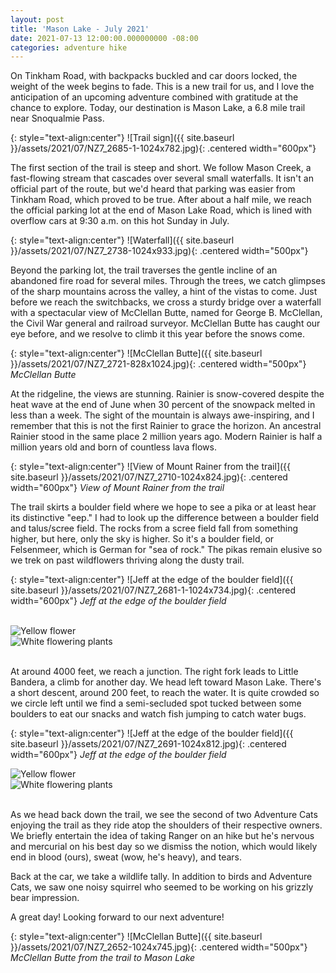 ```yaml
---
layout: post
title: 'Mason Lake - July 2021'
date: 2021-07-13 12:00:00.000000000 -08:00
categories: adventure hike
---
```

<link rel="stylesheet" href="{{ site.baseurl }}/post-styles.css">

On Tinkham Road, with backpacks buckled and car doors locked, the weight of the week begins to fade. This is a new trail for us, and I love the anticipation of an upcoming adventure combined with gratitude at the chance to explore. Today, our destination is Mason Lake, a 6.8 mile trail near Snoqualmie Pass.

{: style="text-align:center"}
![Trail sign]({{ site.baseurl }}/assets/2021/07/NZ7_2685-1-1024x782.jpg){: .centered width="600px"}

The first section of the trail is steep and short. We follow Mason Creek, a fast-flowing stream that cascades over several small waterfalls. It isn't an official part of the route, but we'd heard that parking was easier from Tinkham Road, which proved to be true. After about a half mile, we reach the official parking lot at the end of Mason Lake Road, which is lined with overflow cars at 9:30 a.m. on this hot Sunday in July.

{: style="text-align:center"}
![Waterfall]({{ site.baseurl }}/assets/2021/07/NZ7_2738-1024x933.jpg){: .centered width="500px"}

Beyond the parking lot, the trail traverses the gentle incline of an abandoned fire road for several miles. Through the trees, we catch glimpses of the sharp mountains across the valley, a hint of the vistas to come. Just before we reach the switchbacks, we cross a sturdy bridge over a waterfall with a spectacular view of McClellan Butte, named for George B. McClellan, the Civil War general and railroad surveyor. McClellan Butte has caught our eye before, and we resolve to climb it this year before the snows come.

{: style="text-align:center"}
![McClellan Butte]({{ site.baseurl }}/assets/2021/07/NZ7_2721-828x1024.jpg){: .centered width="500px"}
*McClellan Butte*

At the ridgeline, the views are stunning. Rainier is snow-covered despite the heat wave at the end of June when 30 percent of the snowpack melted in less than a week. The sight of the mountain is always awe-inspiring, and I remember that this is not the first Rainier to grace the horizon. An ancestral Rainier stood in the same place 2 million years ago. Modern Rainier is half a million years old and born of countless lava flows.

{: style="text-align:center"}
![View of Mount Rainer from the trail]({{ site.baseurl }}/assets/2021/07/NZ7_2710-1024x824.jpg){: .centered width="600px"}
*View of Mount Rainer from the trail*

The trail skirts a boulder field where we hope to see a pika or at least hear its distinctive "eep." I had to look up the difference between a boulder field and talus/scree field. The rocks from a scree field fall from something higher, but here, only the sky is higher. So it's a boulder field, or Felsenmeer, which is German for "sea of rock." The pikas remain elusive so we trek on past wildflowers thriving along the dusty trail.

{: style="text-align:center"}
![Jeff at the edge of the boulder field]({{ site.baseurl }}/assets/2021/07/NZ7_2681-1-1024x734.jpg){: .centered width="600px"}
*Jeff at the edge of the boulder field*

<br>
<div class="galleryouter">
  <div class="galleryinner">
    <img src="{{ site.baseurl }}/assets/2021/07/NZ7_2677.jpg" alt="Yellow flower">
  </div>
</div>
<div class="galleryouter">
  <div class="galleryinner">
    <img src="{{ site.baseurl }}/assets/2021/07/NZ7_2705.jpg" alt="White flowering plants">
  </div>
</div>
<div class="endgallery"></div>
<br>

At around 4000 feet, we reach a junction. The right fork leads to Little Bandera, a climb for another day. We head left toward Mason Lake. There's a short descent, around 200 feet, to reach the water. It is quite crowded so we circle left until we find a semi-secluded spot tucked between some boulders to eat our snacks and watch fish jumping to catch water bugs.

{: style="text-align:center"}
![Jeff at the edge of the boulder field]({{ site.baseurl }}/assets/2021/07/NZ7_2691-1024x812.jpg){: .centered width="600px"}
*Jeff at the edge of the boulder field*
<br>
<div class="galleryouter">
  <div class="galleryinner">
    <img src="{{ site.baseurl }}/assets/2021/07/NZ7_2693-1024x777.jpg" alt="Yellow flower">
  </div>
</div>
<div class="galleryouter">
  <div class="galleryinner">
    <img src="{{ site.baseurl }}/assets/2021/07/NZ7_2707-1024x832.jpg" alt="White flowering plants">
  </div>
</div>
<div class="endgallery"></div>
<br>

As we head back down the trail, we see the second of two Adventure Cats enjoying the trail as they ride atop the shoulders of their respective owners. We briefly entertain the idea of taking Ranger on an hike but he's nervous and mercurial on his best day so we dismiss the notion, which would likely end in blood (ours), sweat (wow, he's heavy), and tears.

Back at the car, we take a wildlife tally. In addition to birds and Adventure Cats, we saw one noisy squirrel who seemed to be working on his grizzly bear impression.

A great day! Looking forward to our next adventure!

{: style="text-align:center"}
![McClellan Butte]({{ site.baseurl }}/assets/2021/07/NZ7_2652-1024x745.jpg){: .centered width="500px"}
*McClellan Butte from the trail to Mason Lake*
